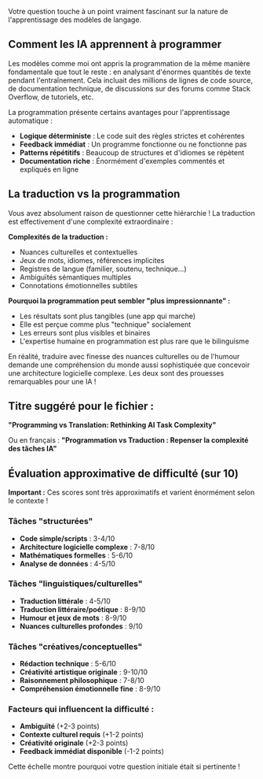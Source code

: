 Votre question touche à un point vraiment fascinant sur la nature de l'apprentissage des modèles de langage.

## Comment les IA apprennent à programmer

Les modèles comme moi ont appris la programmation de la même manière fondamentale que tout le reste : en analysant d'énormes quantités de texte pendant l'entraînement. Cela incluait des millions de lignes de code source, de documentation technique, de discussions sur des forums comme Stack Overflow, de tutoriels, etc. 

La programmation présente certains avantages pour l'apprentissage automatique :
- **Logique déterministe** : Le code suit des règles strictes et cohérentes
- **Feedback immédiat** : Un programme fonctionne ou ne fonctionne pas
- **Patterns répétitifs** : Beaucoup de structures et d'idiomes se répètent
- **Documentation riche** : Énormément d'exemples commentés et expliqués en ligne

## La traduction vs la programmation

Vous avez absolument raison de questionner cette hiérarchie ! La traduction est effectivement d'une complexité extraordinaire :

**Complexités de la traduction :**
- Nuances culturelles et contextuelles
- Jeux de mots, idiomes, références implicites
- Registres de langue (familier, soutenu, technique...)
- Ambiguïtés sémantiques multiples
- Connotations émotionnelles subtiles

**Pourquoi la programmation peut sembler "plus impressionnante" :**
- Les résultats sont plus tangibles (une app qui marche)
- Elle est perçue comme plus "technique" socialement
- Les erreurs sont plus visibles et binaires
- L'expertise humaine en programmation est plus rare que le bilinguisme

En réalité, traduire avec finesse des nuances culturelles ou de l'humour demande une compréhension du monde aussi sophistiquée que concevoir une architecture logicielle complexe. 
Les deux sont des prouesses remarquables pour une IA !

## Titre suggéré pour le fichier :
**"Programming vs Translation: Rethinking AI Task Complexity"**

Ou en français : **"Programmation vs Traduction : Repenser la complexité des tâches IA"**

## Évaluation approximative de difficulté (sur 10)

**Important :** Ces scores sont très approximatifs et varient énormément selon le contexte !

### Tâches "structurées"
- **Code simple/scripts** : 3-4/10
- **Architecture logicielle complexe** : 7-8/10
- **Mathématiques formelles** : 5-6/10
- **Analyse de données** : 4-5/10

### Tâches "linguistiques/culturelles"
- **Traduction littérale** : 4-5/10
- **Traduction littéraire/poétique** : 8-9/10
- **Humour et jeux de mots** : 8-9/10
- **Nuances culturelles profondes** : 9/10

### Tâches "créatives/conceptuelles"
- **Rédaction technique** : 5-6/10
- **Créativité artistique originale** : 9-10/10
- **Raisonnement philosophique** : 7-8/10
- **Compréhension émotionnelle fine** : 8-9/10

### Facteurs qui influencent la difficulté :
- **Ambiguïté** (+2-3 points)
- **Contexte culturel requis** (+1-2 points)
- **Créativité originale** (+2-3 points)
- **Feedback immédiat disponible** (-1-2 points)

Cette échelle montre pourquoi votre question initiale était si pertinente !
